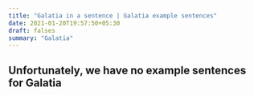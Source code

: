 ```yaml
---
title: "Galatia in a sentence | Galatia example sentences"
date: 2021-01-20T19:57:50+05:30
draft: falses
summary: "Galatia"
---
```

## Unfortunately, we have no example sentences for Galatia                 
